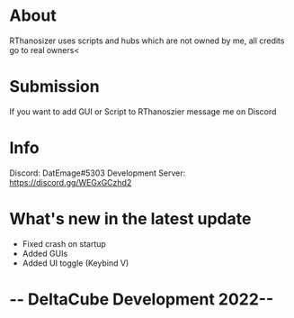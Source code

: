 # About
RThanosizer uses scripts and hubs which are not owned by me, all credits go to real owners<
# Submission
If you want to add GUI or Script to RThanoszier message me on Discord
# Info
Discord: DatEmage#5303
Development Server: https://discord.gg/WEGxGCzhd2
# What's new in the latest update
- Fixed crash on startup
- Added GUIs
- Added UI toggle (Keybind V)
# -- DeltaCube Development 2022--
